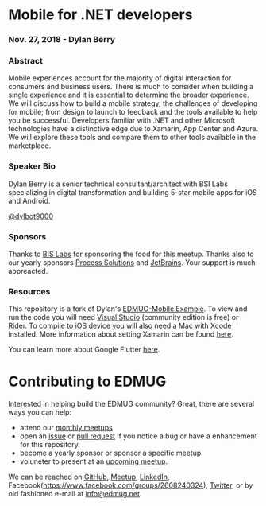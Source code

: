 # Mobile for .NET developers
### Nov. 27, 2018 - Dylan Berry

### Abstract
Mobile experiences account for the majority of digital interaction for consumers and business users. There is much to consider when building a single experience and it is essential to determine the broader experience. We will discuss how to build a mobile strategy, the challenges of developing for mobile; from design to launch to feedback and the tools available to help you be successful. Developers familiar with .NET and other Microsoft technologies have a distinctive edge due to Xamarin, App Center and Azure. We will explore these tools and compare them to other tools available in the marketplace.

### Speaker Bio
Dylan Berry is a senior technical consultant/architect with BSI Labs specializing in digital transformation and building 5-star mobile apps for iOS and Android.

[@dylbot9000](https://twitter.com/dylbot9000)

### Sponsors
Thanks to [BIS Labs](https://bsilabs.ca/) for sponsoring the food for this meetup.  Thanks also to our yearly sponsors [Process Solutions](https://www.pscl.com/) and [JetBrains](https://www.jetbrains.com/).  Your support is much appreacted.

### Resources
This repository is a fork of Dylan's [EDMUG-Mobile Example](https://github.com/dylanberry/EDMUG-Mobile).  To view and run the code you will need [Visual Studio](https://visualstudio.microsoft.com/) (community edition is free) or [Rider](https://www.jetbrains.com/rider/).  To compile to iOS device you will also need a Mac with Xcode installed.  More information about setting Xamarin can be found [here](https://docs.microsoft.com/en-us/xamarin/cross-platform/get-started/installation).

You can learn more about Google Flutter [here](https://flutter.io/).

# Contributing to EDMUG

Interested in helping build the EDMUG community?  Great, there are several ways you can help:

- attend our [monthly meetups](https://www.meetup.com/Edmonton-NET-User-Group/).
- open an [issue](https://github.com/edmug/Meetup-2018-11-27/issues) or [pull request](https://github.com/edmug/Meetup-2018-11-27/pulls) if you notice a bug or have a enhancement for this repository.
- become a yearly sponsor or sponsor a specific meetup.
- voluneter to present at an [upcoming meetup](https://www.meetup.com/Edmonton-NET-User-Group/events/233916054/).

We can be reached on [GitHub](https://github.com/edmug), [Meetup](https://www.meetup.com/Edmonton-NET-User-Group/), [LinkedIn](https://www.linkedin.com/groups/667117/), Facebook(https://www.facebook.com/groups/2608240324), [Twitter](https://twitter.com/yegdotnet), or by old fashioned e-mail at info@edmug.net.
